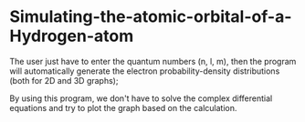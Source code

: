 # Simulating-the-atomic-orbital-of-a-Hydrogen-atom
The user just have to enter the quantum numbers (n, l, m), then the program will automatically generate the electron probability-density distributions (both for 2D and 3D graphs); 

By using this program, we don't have to solve the complex differential equations and try to plot the graph based on the calculation.
